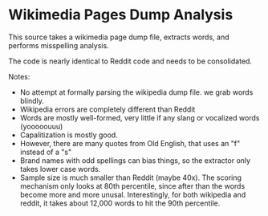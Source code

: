 # Wikimedia Pages Dump Analysis

This source takes a wikimedia page dump file, extracts words, and 
performs misspelling analysis.

The code is nearly identical to Reddit code and needs to be consolidated.

Notes:

* No attempt at formally parsing the wikipedia dump file.   we grab words blindly.
* Wikipedia errors are completely different than Reddit
* Words are mostly well-formed, very little if any slang or vocalized words (yooooouuu)
* Capalitization is mostly good.
* However, there are many quotes from Old English, that uses an "f" instead of a "s"
* Brand names with odd spellings can bias things, so the extractor only takes
  lower case words.
* Sample size is much smaller than Reddit (maybe 40x).  The scoring mechanism only
  looks at 80th percentile, since after than the words become more and more unusal.
  Interestingly, for both wikipedia and reddit, it takes about 12,000 words to hit
  the 90th percentile.
